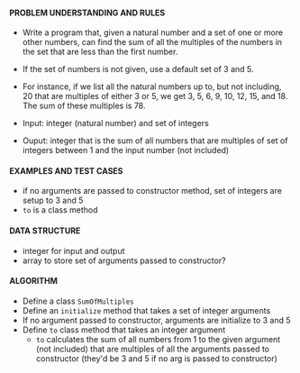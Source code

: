 #### PROBLEM UNDERSTANDING AND RULES
- Write a program that, given a natural number and a set of one or more other numbers, can find the sum of all the multiples of the numbers in the set that are less than the first number. 
- If the set of numbers is not given, use a default set of 3 and 5.
- For instance, if we list all the natural numbers up to, but not including, 20 that are multiples of either 3 or 5, we get 3, 5, 6, 9, 10, 12, 15, and 18. The sum of these multiples is 78.

- Input: integer (natural number) and set of integers
- Ouput: integer that is the sum of all numbers that are multiples of set of integers between 1 and the input number (not included)

#### EXAMPLES AND TEST CASES
- if no arguments are passed to constructor method, set of integers are setup to 3 and 5
- `to` is a class method

#### DATA STRUCTURE
- integer for input and output
- array to store set of arguments passed to constructor?

#### ALGORITHM
- Define a class `SumOfMultiples`
- Define an `initialize` method that takes a set of integer arguments
- If no argument passed to constructor, arguments are initialize to 3 and 5
- Define `to` class method that takes an integer argument
  - `to` calculates the sum of all numbers from 1 to the given argument (not included) that are multiples of all the arguments passed to constructor (they'd be 3 and 5 if no arg is passed to constructor)
